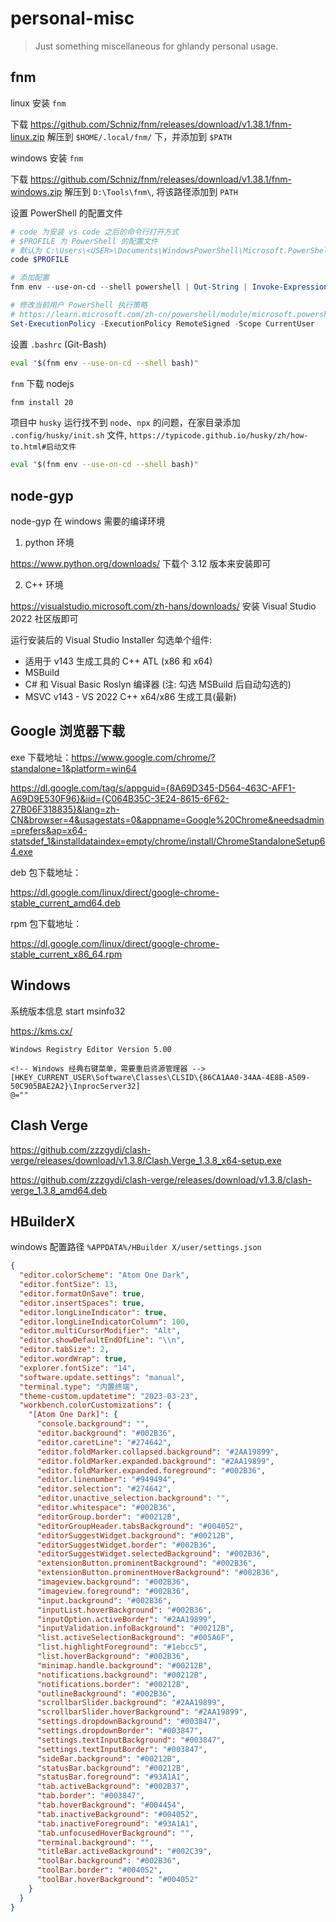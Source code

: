 # personal-misc

> Just something miscellaneous for ghlandy personal usage.

## fnm

linux 安装 `fnm`

下载 https://github.com/Schniz/fnm/releases/download/v1.38.1/fnm-linux.zip 解压到 `$HOME/.local/fnm/` 下，并添加到 `$PATH`

windows 安装 `fnm`

下载 https://github.com/Schniz/fnm/releases/download/v1.38.1/fnm-windows.zip 解压到 `D:\Tools\fnm\`, 将该路径添加到 `PATH`

设置 PowerShell 的配置文件

```ps1
# code 为安装 vs code 之后的命令行打开方式
# $PROFILE 为 PowerShell 的配置文件
# 默认为 C:\Users\<USER>\Documents\WindowsPowerShell\Microsoft.PowerShell_profile.ps1
code $PROFILE

# 添加配置
fnm env --use-on-cd --shell powershell | Out-String | Invoke-Expression

# 修改当前用户 PowerShell 执行策略
# https://learn.microsoft.com/zh-cn/powershell/module/microsoft.powershell.core/about/about_execution_policies?view=powershell-7.4#change-the-execution-policy
Set-ExecutionPolicy -ExecutionPolicy RemoteSigned -Scope CurrentUser
```

设置 `.bashrc` (Git-Bash)

```bash
eval "$(fnm env --use-on-cd --shell bash)"
```

`fnm` 下载 nodejs

```bash
fnm install 20
```

项目中 `husky` 运行找不到 `node`、`npx` 的问题，在家目录添加 `.config/husky/init.sh` 文件, `https://typicode.github.io/husky/zh/how-to.html#启动文件`

```bash
eval "$(fnm env --use-on-cd --shell bash)"
```

## node-gyp

node-gyp 在 windows 需要的编译环境

1. python 环境

https://www.python.org/downloads/ 下载个 3.12 版本来安装即可

2. C++ 环境

https://visualstudio.microsoft.com/zh-hans/downloads/ 安装 Visual Studio 2022 社区版即可

运行安装后的 Visual Studio Installer 勾选单个组件:

- 适用于 v143 生成工具的 C++ ATL (x86 和 x64)
- MSBuild
- C# 和 Visual Basic Roslyn 编译器 (注: 勾选 MSBuild 后自动勾选的)
- MSVC v143 - VS 2022 C++ x64/x86 生成工具(最新)

## Google 浏览器下载

exe 下载地址：https://www.google.com/chrome/?standalone=1&platform=win64

https://dl.google.com/tag/s/appguid={8A69D345-D564-463C-AFF1-A69D9E530F96}&iid={C064B35C-3E24-8615-6F62-27B06F318835}&lang=zh-CN&browser=4&usagestats=0&appname=Google%20Chrome&needsadmin=prefers&ap=x64-statsdef_1&installdataindex=empty/chrome/install/ChromeStandaloneSetup64.exe

deb 包下载地址：

https://dl.google.com/linux/direct/google-chrome-stable_current_amd64.deb

rpm 包下载地址：

https://dl.google.com/linux/direct/google-chrome-stable_current_x86_64.rpm

## Windows

系统版本信息 start msinfo32

https://kms.cx/

```reg
Windows Registry Editor Version 5.00

<!-- Windows 经典右键菜单，需要重启资源管理器 -->
[HKEY_CURRENT_USER\Software\Classes\CLSID\{86CA1AA0-34AA-4E8B-A509-50C905BAE2A2}\InprocServer32]
@=""
```

## Clash Verge

https://github.com/zzzgydi/clash-verge/releases/download/v1.3.8/Clash.Verge_1.3.8_x64-setup.exe

https://github.com/zzzgydi/clash-verge/releases/download/v1.3.8/clash-verge_1.3.8_amd64.deb

## HBuilderX

windows 配置路径 `%APPDATA%/HBuilder X/user/settings.json`

```json
{
  "editor.colorScheme": "Atom One Dark",
  "editor.fontSize": 13,
  "editor.formatOnSave": true,
  "editor.insertSpaces": true,
  "editor.longLineIndicator": true,
  "editor.longLineIndicatorColumn": 100,
  "editor.multiCursorModifier": "Alt",
  "editor.showDefaultEndOfLine": "\\n",
  "editor.tabSize": 2,
  "editor.wordWrap": true,
  "explorer.fontSize": "14",
  "software.update.settings": "manual",
  "terminal.type": "内置终端",
  "theme-custom.updatetime": "2023-03-23",
  "workbench.colorCustomizations": {
    "[Atom One Dark]": {
      "console.background": "",
      "editor.background": "#002B36",
      "editor.caretLine": "#274642",
      "editor.foldMarker.collapsed.background": "#2AA19899",
      "editor.foldMarker.expanded.background": "#2AA19899",
      "editor.foldMarker.expanded.foreground": "#002B36",
      "editor.linenumber": "#949494",
      "editor.selection": "#274642",
      "editor.unactive_selection.background": "",
      "editor.whitespace": "#002B36",
      "editorGroup.border": "#00212B",
      "editorGroupHeader.tabsBackground": "#004052",
      "editorSuggestWidget.background": "#00212B",
      "editorSuggestWidget.border": "#002B36",
      "editorSuggestWidget.selectedBackground": "#002B36",
      "extensionButton.prominentBackground": "#002B36",
      "extensionButton.prominentHoverBackground": "#002B36",
      "imageview.background": "#002B36",
      "imageview.foreground": "#002B36",
      "input.background": "#002B36",
      "inputList.hoverBackground": "#002B36",
      "inputOption.activeBorder": "#2AA19899",
      "inputValidation.infoBackground": "#00212B",
      "list.activeSelectionBackground": "#005A6F",
      "list.highlightForeground": "#1ebcc5",
      "list.hoverBackground": "#002B36",
      "minimap.handle.background": "#00212B",
      "notifications.background": "#00212B",
      "notifications.border": "#00212B",
      "outlineBackground": "#002B36",
      "scrollbarSlider.background": "#2AA19899",
      "scrollbarSlider.hoverBackground": "#2AA19899",
      "settings.dropdownBackground": "#003847",
      "settings.dropdownBorder": "#003847",
      "settings.textInputBackground": "#003847",
      "settings.textInputBorder": "#003847",
      "sideBar.background": "#00212B",
      "statusBar.background": "#00212B",
      "statusBar.foreground": "#93A1A1",
      "tab.activeBackground": "#002B37",
      "tab.border": "#003847",
      "tab.hoverBackground": "#004454",
      "tab.inactiveBackground": "#004052",
      "tab.inactiveForeground": "#93A1A1",
      "tab.unfocusedHoverBackground": "",
      "terminal.background": "",
      "titleBar.activeBackground": "#002C39",
      "toolBar.background": "#002B36",
      "toolBar.border": "#004052",
      "toolBar.hoverBackground": "#004052"
    }
  }
}
```
